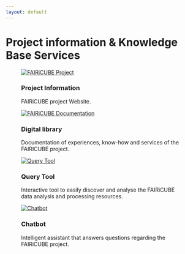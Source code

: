 ```yaml
---
layout: default
---
```


<h1 class="cards-page-title">Project information & Knowledge Base Services</h1>

<div class="cards-paragraph">
    <div class="portfolio e-shop">
            <div class="row">
                <div class="col-xs-12 products-carousel">
                    <div class="gallery portfolio-grid portfolio-animation-std products-carousel-itself">
                        <div class="gallery-cell col-xs-12 col-sm-6 col-md-3 col-lg-3">
                            <figure class="gallery-item shop-item card-item">
                                <a href="https://fairicube.nilu.no/" target="_blank">
                                    <img src="{{ "images/project-info.png" | relative_url }}" alt="FAIRiCUBE Project">
                                </a>
                                <h3>Project Information</h3>
                                <p>
                                    FAIRiCUBE project Website.
                                </p>
                            </figure>
                        </div>
                        <div class="gallery-cell col-xs-12 col-sm-6 col-md-3 col-lg-3">
                            <figure class="gallery-item shop-item card-item">
                                <a href="https://fairicube.readthedocs.io/" target="_blank">
                                    <img src="{{ "images/fairicube-documentation.png" | relative_url }}" alt="FAIRiCUBE Documentation">
                                </a>
                                <h3>Digital library</h3>
                                <p>
                                    Documentation of experiences, know-how and services of the FAIRICUBE project.
                                </p>
                            </figure>
                        </div>
                        <div class="gallery-cell col-xs-12 col-sm-6 col-md-3 col-lg-3">
                            <figure class="gallery-item shop-item card-item">
                                <a href="https://fairicube-kb.epsilon-italia.it/" target="_blank">
                                    <img src="{{ "images/knowledge-base.png" | relative_url }}" alt="Query Tool">
                                </a>
                                <h3>Query Tool</h3>
                                <p>
                                    Interactive tool to easily discover and analyse the FAIRiCUBE data analysis and processing resources.
                                </p>
                            </figure>
                        </div>
                        <div class="gallery-cell col-xs-12 col-sm-6 col-md-3 col-lg-3">
                            <figure class="gallery-item shop-item card-item">
                                <a href="https://fairicube-chatbot.epsilon-italia.it/" target="_blank">
                                    <img src="{{ "images/chatbot.png" | relative_url }}" alt="Chatbot">
                                </a>
                                <h3>Chatbot</h3>
                                <p>
                                    Intelligent assistant that answers questions regarding the FAIRiCUBE project.
                                </p>
                            </figure>
                        </div>
                    </div>
                </div>
            </div>
    </div>
</div>
